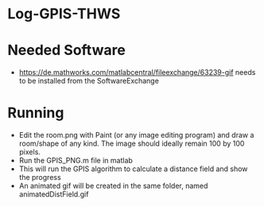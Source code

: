 # Log-GPIS-THWS

# Needed Software
- https://de.mathworks.com/matlabcentral/fileexchange/63239-gif needs to be installed from the SoftwareExchange

# Running
- Edit the room.png with Paint (or any image editing program) and draw a room/shape of any kind. The image should ideally remain 100 by 100 pixels.
- Run the GPIS_PNG.m file in matlab
- This will run the GPIS algorithm to calculate a distance field and show the progress
- An animated gif will be created in the same folder, named animatedDistField.gif